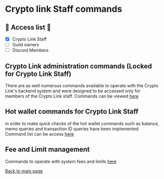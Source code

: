 # Crypto link Staff commands 

## :key: Access list :key:
- [X] Crypto Link Staff 
- [ ] Guild owners
- [ ] Discord Members

## Crypto Link administration commands (Locked for Crypto Link Staff)
There are as well numerous commands available to operate with the Crypto Link's backend system and were
designed to be accessed only for members of the Crypto Link staff.
Commands can be viewed [here](SYSTEMMANAGEMENT.md)

## Hot wallet commands for Crypto Link Staff
in order to make quick checks of the hot wallet commands such as balance, memo queries and transaction ID queries
have been implemented
Command list can be access [here](HOTWALLETCOMMANDS.md)

## Fee and Limit management
Commands to operate with system fees and limits
[here](FEEANDLIMITMANAGEMENT.md)

[Back to main page](README.md)

